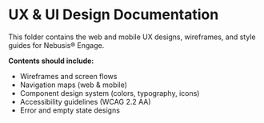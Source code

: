 # UX & UI Design Documentation

This folder contains the web and mobile UX designs, wireframes, and style guides for Nebusis® Engage.

**Contents should include:**
- Wireframes and screen flows
- Navigation maps (web & mobile)
- Component design system (colors, typography, icons)
- Accessibility guidelines (WCAG 2.2 AA)
- Error and empty state designs
